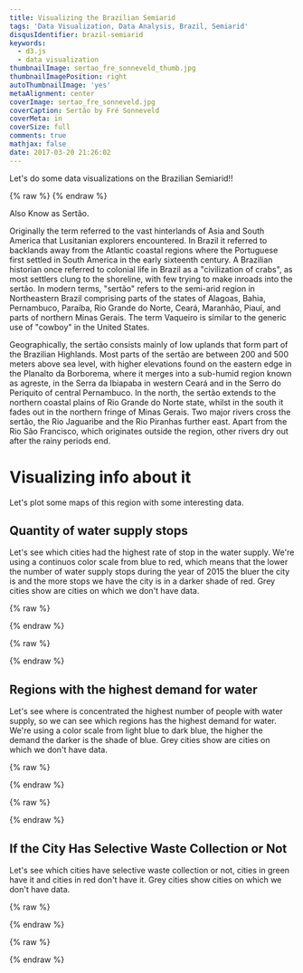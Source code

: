 ```yaml
---
title: Visualizing the Brazilian Semiarid
tags: 'Data Visualization, Data Analysis, Brazil, Semiarid'
disqusIdentifier: brazil-semiarid
keywords:
  - d3.js
  - data visualization
thumbnailImage: sertao_fre_sonneveld_thumb.jpg
thumbnailImagePosition: right
autoThumbnailImage: 'yes'
metaAlignment: center
coverImage: sertao_fre_sonneveld.jpg
coverCaption: Sertão by Fré Sonneveld
coverMeta: in
coverSize: full
comments: true
mathjax: false
date: 2017-03-20 21:26:02
---
```

Let's do some data visualizations on the Brazilian Semiarid!!

<!-- more -->

{% raw %}
    <script src="https://cdnjs.cloudflare.com/ajax/libs/d3/4.7.3/d3.js"></script>
    <script src="https://d3js.org/d3-color.v1.min.js"></script>
    <script src="https://d3js.org/d3-interpolate.v1.min.js"></script>
    <script src="https://d3js.org/d3-scale-chromatic.v1.min.js"></script>
    <script src="https://d3js.org/d3-scale.v1.min.js"></script>
    <script src="//d3js.org/topojson.v1.min.js"></script>
{% endraw %}

Also Know as Sertão.

Originally the term referred to the vast hinterlands of Asia and South America that Lusitanian explorers encountered. In Brazil it referred to backlands away from the Atlantic coastal regions where the Portuguese first settled in South America in the early sixteenth century. A Brazilian historian once referred to colonial life in Brazil as a "civilization of crabs", as most settlers clung to the shoreline, with few trying to make inroads into the sertão. In modern terms, "sertão" refers to the semi-arid region in Northeastern Brazil comprising parts of the states of Alagoas, Bahia, Pernambuco, Paraíba, Rio Grande do Norte, Ceará, Maranhão, Piauí, and parts of northern Minas Gerais. The term Vaqueiro is similar to the generic use of "cowboy" in the United States.

Geographically, the sertão consists mainly of low uplands that form part of the Brazilian Highlands. Most parts of the sertão are between 200 and 500 meters above sea level, with higher elevations found on the eastern edge in the Planalto da Borborema, where it merges into a sub-humid region known as agreste, in the Serra da Ibiapaba in western Ceará and in the Serro do Periquito of central Pernambuco. In the north, the sertão extends to the northern coastal plains of Rio Grande do Norte state, whilst in the south it fades out in the northern fringe of Minas Gerais.
Two major rivers cross the sertão, the Rio Jaguaribe and the Rio Piranhas further east. Apart from the Rio São Francisco, which originates outside the region, other rivers dry out after the rainy periods end.

# Visualizing info about it
Let's plot some maps of this region with some interesting data.

## Quantity of water supply stops

Let's see which cities had the highest rate of stop in the water supply. We're using a continuos color scale from blue to red, which means that the lower
the number of water supply stops during the year of 2015 the bluer the city is and the more stops we have the city is in a darker shade of red. Grey cities show are cities on which we don't have data.

{% raw %}
    <div id="chart-paralizations"></div>
{% endraw %}

{% raw %}
<script>
    width = 600,
    height = 800;

    var svg_paralizations = d3.select("#chart-paralizations")
    .append("svg")
    .attr('version', '1.1')
    .attr('viewBox', '0 0 ' + width + ' ' + height)
    .attr('width', '100%')
    .attr('class', 'map-chart');

    var projection = d3.geoAlbers()
    .center([-36.820037, -7.195265])
    .rotate([0, 0])
    .parallels([0, 0])
    .scale(2800);

    var path = d3.geoPath().projection(projection);

    d3.queue()
    .defer(d3.json, "cities_sertao.json")
    .defer(d3.csv, "data_sertao.csv")
    .await(draw_paralizations);

    function draw_paralizations(error, br, dados_csv) {
      if (error) throw error;

      var scale = d3.scaleLinear()
        .domain([0, 50])
        .range([0, 1]);      

      var municipios = topojson.feature(br, br.objects.municipios_sab);

      svg_paralizations.selectAll(".municipios")
      .data(municipios.features)
      .enter().append("path")
      .attr("id", function(d) {return "chart-paralizations-municipio-" + d.properties.ID;})
      .attr("d", path)
      .style("opacity", 0.8);

      for (var i = 0; i < dados_csv.length; i++) {
        svg_paralizations.select("#chart-paralizations-municipio-" + dados_csv[i].geoid)
        .attr("fill", function (){
          if (isNaN(dados_csv[i].qty_water_supply_paralizations)) return "#D3D3D3";
          return d3.interpolateRdYlBu(scale(+dados_csv[i].qty_water_supply_paralizations))
        });
      }
    }
  </script>
{% endraw %}


## Regions with the highest demand for water

Let's see where is concentrated the highest number of people with water supply, so we can see which regions has the highest demand for water. We're using a color scale from light blue to dark blue, the higher the demand the darker is the shade of blue. Grey cities show are cities on which we don't have data.

{% raw %}
    <div id="chart-water-supply"></div>
{% endraw %}

{% raw %}
  <script>
      width = 600,
      height = 800;

      var svg_water = d3.select("#chart-water-supply")
      .append("svg")
      .attr('version', '1.1')
      .attr('viewBox', '0 0 ' + width + ' ' + height)
      .attr('width', '100%')
      .attr('class', 'map-chart');

      var projection = d3.geoAlbers()
      .center([-36.820037, -7.195265])
      .rotate([0, 0])
      .parallels([0, 0])
      .scale(2800);

      var path = d3.geoPath().projection(projection);

      d3.queue()
      .defer(d3.json, "cities_sertao.json")
      .defer(d3.csv, "data_sertao.csv")
      .await(draw_water);

      function draw_water(error, br, dados_csv) {
        if (error) throw error;

        var scale = d3.scaleLinear()
          .domain([1714, 22590])
          .range([0, 1]);      

        var municipios = topojson.feature(br, br.objects.municipios_sab);

        svg_water.selectAll(".municipios")
        .data(municipios.features)
        .enter().append("path")
        .attr("id", function(d) {return "chart-water-supply-municipio-" + d.properties.ID;})
        .attr("d", path)
        .style("opacity", 0.8);

        for (var i = 0; i < dados_csv.length; i++) {
          svg_water.select("#chart-water-supply-municipio-" + dados_csv[i].geoid)
          .attr("fill", function (){
            var value = +dados_csv[i].pop_with_water_supply
            if (isNaN(value)) return "#D3D3D3";
            return d3.interpolateBlues(scale(value))
          });
        }
      }
    </script>
{% endraw %}

## If the City Has Selective Waste Collection or Not

Let's see which cities have selective waste collection or not, cities in green have it and cities in red don't have it. Grey cities show cities on which we don't have data.

{% raw %}
    <div id="chart-waste"></div>
{% endraw %}

{% raw %}
  <script>
      width = 600,
      height = 800;

      var svg_waste = d3.select("#chart-waste")
      .append("svg")
      .attr('version', '1.1')
      .attr('viewBox', '0 0 ' + width + ' ' + height)
      .attr('width', '100%')
      .attr('class', 'map-chart');

      var projection = d3.geoAlbers()
      .center([-36.820037, -7.195265])
      .rotate([0, 0])
      .parallels([0, 0])
      .scale(2800);

      var path = d3.geoPath().projection(projection);

      d3.queue()
      .defer(d3.json, "cities_sertao.json")
      .defer(d3.csv, "data_sertao.csv")
      .await(draw_waste);

      function draw_waste(error, br, dados_csv) {
        if (error) throw error;    

        var municipios = topojson.feature(br, br.objects.municipios_sab);

        svg_waste.selectAll(".municipios")
        .data(municipios.features)
        .enter().append("path")
        .attr("id", function(d) {return "chart-waste-supply-municipio-" + d.properties.ID;})
        .attr("d", path)
        .style("opacity", 0.8);

        for (var i = 0; i < dados_csv.length; i++) {
          svg_waste.select("#chart-waste-supply-municipio-" + dados_csv[i].geoid)
          .attr("fill", function (){
            var value = dados_csv[i].has_selective_waste_collection

            if (value == "NA") {
              return "#D3D3D3"
            }
            else if (value == "TRUE") {
              return "#77dd77"
            }
            else {
              return "#ff6961"
            }
          });
        }
      }
    </script>
{% endraw %}
